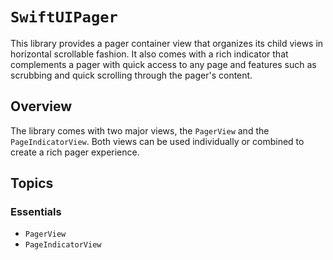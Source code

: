# ``SwiftUIPager``

This library provides a pager container view that organizes its child views in horizontal
scrollable fashion. It also comes with a rich indicator that complements a pager with quick access
to any page and features such as scrubbing and quick scrolling through the pager's content.

## Overview

The library comes with two major views, the ``PagerView`` and the ``PageIndicatorView``. Both views
can be used individually or combined to create a rich pager experience.

## Topics

### Essentials

- ``PagerView``
- ``PageIndicatorView``
